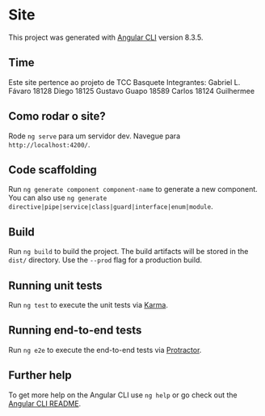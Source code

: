 # Site

This project was generated with [Angular CLI](https://github.com/angular/angular-cli) version 8.3.5.

## Time

Este site pertence ao projeto de TCC Basquete 
Integrantes: 
Gabriel L. Fávaro 18128
Diego 18125
Gustavo Guapo 18589
Carlos 18124
Guilhermee

## Como rodar o site?

Rode `ng serve` para um servidor dev. Navegue para `http://localhost:4200/`. 

## Code scaffolding

Run `ng generate component component-name` to generate a new component. You can also use `ng generate directive|pipe|service|class|guard|interface|enum|module`.

## Build

Run `ng build` to build the project. The build artifacts will be stored in the `dist/` directory. Use the `--prod` flag for a production build.

## Running unit tests

Run `ng test` to execute the unit tests via [Karma](https://karma-runner.github.io).

## Running end-to-end tests

Run `ng e2e` to execute the end-to-end tests via [Protractor](http://www.protractortest.org/).

## Further help

To get more help on the Angular CLI use `ng help` or go check out the [Angular CLI README](https://github.com/angular/angular-cli/blob/master/README.md).

